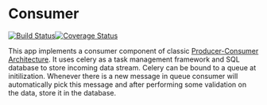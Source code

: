 # Consumer
[![Build Status](https://travis-ci.org/sohaibfarooqi/consumer.svg?branch=master)](https://travis-ci.org/sohaibfarooqi/consumer)[![Coverage Status](https://coveralls.io/repos/github/sohaibfarooqi/consumer/badge.svg?branch=master)](https://coveralls.io/github/sohaibfarooqi/consumer?branch=master)

This app implements a consumer component of classic [Producer-Consumer Architecture](https://en.wikipedia.org/wiki/Producer%E2%80%93consumer_problem). It uses celery as a task management framework and SQL database to store
incoming data stream. Celery can be bound to a queue at initilization. Whenever there is a new message in queue
consumer will automatically pick this message and after performing some validation on the data, store it
in the database.

